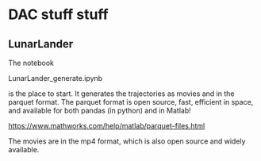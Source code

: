 # DAC stuff stuff

## LunarLander

The notebook

LunarLander_generate.ipynb

is the place to start.  It generates the trajectories as movies and in the parquet format.  The parquet format is open source, fast, efficient in space, and available for both pandas (in python) and in Matlab!  

https://www.mathworks.com/help/matlab/parquet-files.html

The movies are in the mp4 format, which is also open source and widely available.